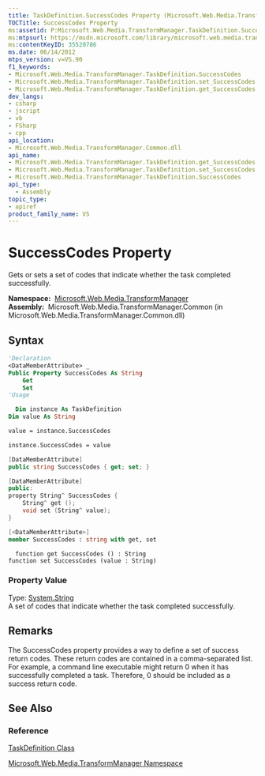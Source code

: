 ```yaml
---
title: TaskDefinition.SuccessCodes Property (Microsoft.Web.Media.TransformManager)
TOCTitle: SuccessCodes Property
ms:assetid: P:Microsoft.Web.Media.TransformManager.TaskDefinition.SuccessCodes
ms:mtpsurl: https://msdn.microsoft.com/library/microsoft.web.media.transformmanager.taskdefinition.successcodes(v=VS.90)
ms:contentKeyID: 35520786
ms.date: 06/14/2012
mtps_version: v=VS.90
f1_keywords:
- Microsoft.Web.Media.TransformManager.TaskDefinition.SuccessCodes
- Microsoft.Web.Media.TransformManager.TaskDefinition.set_SuccessCodes
- Microsoft.Web.Media.TransformManager.TaskDefinition.get_SuccessCodes
dev_langs:
- csharp
- jscript
- vb
- FSharp
- cpp
api_location:
- Microsoft.Web.Media.TransformManager.Common.dll
api_name:
- Microsoft.Web.Media.TransformManager.TaskDefinition.get_SuccessCodes
- Microsoft.Web.Media.TransformManager.TaskDefinition.set_SuccessCodes
- Microsoft.Web.Media.TransformManager.TaskDefinition.SuccessCodes
api_type:
  - Assembly
topic_type:
- apiref
product_family_name: VS
---
```


# SuccessCodes Property

Gets or sets a set of codes that indicate whether the task completed successfully.

**Namespace:**  [Microsoft.Web.Media.TransformManager](microsoft-web-media-transformmanager-namespace.md)  
**Assembly:**  Microsoft.Web.Media.TransformManager.Common (in Microsoft.Web.Media.TransformManager.Common.dll)

## Syntax

```vb
'Declaration
<DataMemberAttribute> _
Public Property SuccessCodes As String
    Get
    Set
'Usage

  Dim instance As TaskDefinition
Dim value As String

value = instance.SuccessCodes

instance.SuccessCodes = value
```

```csharp
[DataMemberAttribute]
public string SuccessCodes { get; set; }
```

```cpp
[DataMemberAttribute]
public:
property String^ SuccessCodes {
    String^ get ();
    void set (String^ value);
}
```

``` fsharp
[<DataMemberAttribute>]
member SuccessCodes : string with get, set
```

```jscript
  function get SuccessCodes () : String
function set SuccessCodes (value : String)
```

### Property Value

Type: [System.String](https://msdn.microsoft.com/library/s1wwdcbf)  
A set of codes that indicate whether the task completed successfully.  

## Remarks

The SuccessCodes property provides a way to define a set of success return codes. These return codes are contained in a comma-separated list. For example, a command line executable might return 0 when it has successfully completed a task. Therefore, 0 should be included as a success return code.

## See Also

### Reference

[TaskDefinition Class](taskdefinition-class-microsoft-web-media-transformmanager.md)

[Microsoft.Web.Media.TransformManager Namespace](microsoft-web-media-transformmanager-namespace.md)

